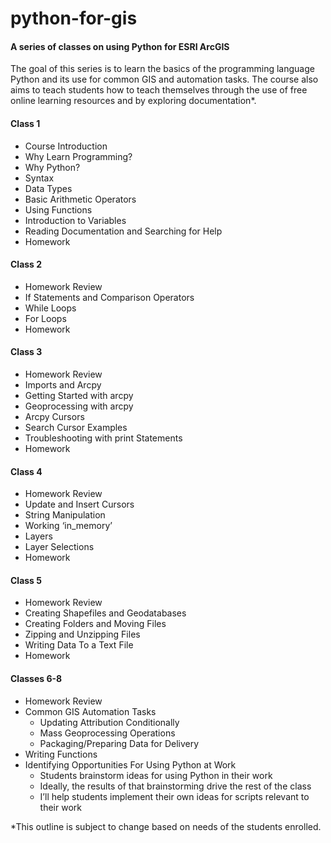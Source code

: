 # python-for-gis
#### A series of classes on using Python for ESRI ArcGIS

The goal of this series is to learn the basics of the programming language Python and its use for common GIS and automation tasks. The course also aims to teach students how to teach themselves through the use of free online learning resources and by exploring documentation*.


#### Class 1
*	Course Introduction
* Why Learn Programming?
*	Why Python?
*	Syntax
*	Data Types
*	Basic Arithmetic Operators
*	Using Functions
*	Introduction to Variables
*	Reading Documentation and Searching for Help
*	Homework

#### Class 2
*	Homework Review
*	If Statements and Comparison Operators
*	While Loops 
*	For Loops
*	Homework

#### Class 3
*	Homework Review
*	Imports and Arcpy
*	Getting Started with arcpy
*	Geoprocessing with arcpy
*	Arcpy Cursors
*	Search Cursor Examples
*	Troubleshooting with print Statements
*	Homework

#### Class 4
*	Homework Review
*	Update and Insert Cursors
*	String Manipulation
*	Working ‘in_memory’ 
*	Layers
*	Layer Selections
*	Homework

#### Class 5
*	Homework Review
*	Creating Shapefiles and Geodatabases
*	Creating Folders and Moving Files
*	Zipping and Unzipping Files
*	Writing Data To a Text File
*	Homework

#### Classes 6-8
*	Homework Review
*	Common GIS Automation Tasks
    *	Updating Attribution Conditionally
    *	Mass Geoprocessing Operations
    *	Packaging/Preparing Data for Delivery
*	Writing Functions
*	Identifying Opportunities For Using Python at Work
    *	Students brainstorm ideas for using Python in their work
    *	Ideally, the results of that brainstorming drive the rest of the class
    *	I’ll help students implement their own ideas for scripts relevant to their work

*This outline is subject to change based on needs of the students enrolled.
